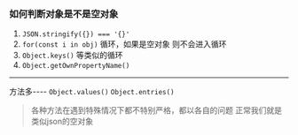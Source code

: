 ### 如何判断对象是不是空对象

1. `JSON.stringify({}) === '{}'`
2. `for(const i in obj)` 循环，如果是空对象 则不会进入循环
3. `Object.keys()` 等类似的循环
4. `Object.getOwnPropertyName()`

----------------------------------------------------------------
方法多---- `Object.values()` `Object.entries()`

> 各种方法在遇到特殊情况下都不特别严格，都以各自的问题 正常我们就是类似json的空对象
